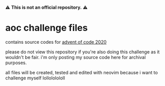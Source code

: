 ⚠ **This is not an official repository.** ⚠

# aoc challenge files 

contains source codes for [advent of code 2020](https://adventofcode.com/2020)

please do not view this repository if you're also doing this challenge as it wouldn't be fair. 
i'm only posting my source code here for archival purposes.

all files will be created, tested and edited with neovim because i want to challenge myself lollololololl


